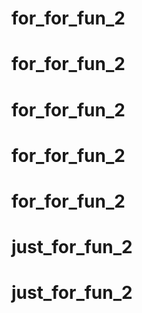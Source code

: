 # for_for_fun_2
# for_for_fun_2
# for_for_fun_2
# for_for_fun_2
# for_for_fun_2
# just_for_fun_2
# just_for_fun_2
